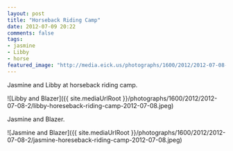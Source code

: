 ```yaml
---
layout: post
title: "Horseback Riding Camp"
date: 2012-07-09 20:22
comments: false
tags: 
- jasmine
- Libby
- horse
featured_image: "http://media.eick.us/photographs/1600/2012/2012-07-08-2/libby-horeseback-riding-camp-2012-07-08.jpeg"
---
```

Jasmine and Libby at horseback riding camp.

![Libby and Blazer]({{ site.mediaUrlRoot }}/photographs/1600/2012/2012-07-08-2/libby-horeseback-riding-camp-2012-07-08.jpeg)


Jasmine and Blazer.

![Jasmine and Blazer]({{ site.mediaUrlRoot }}/photographs/1600/2012/2012-07-08-2/jasmine-horeseback-riding-camp-2012-07-08.jpeg)
